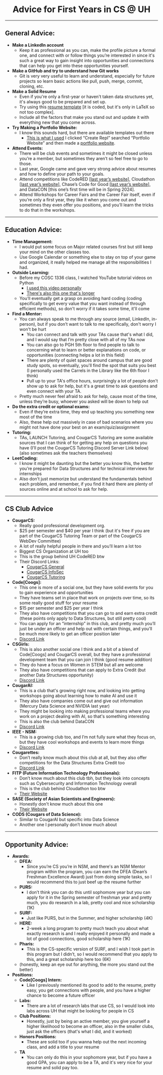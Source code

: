 <div align="center">
  <h1>Advice for First Years in CS @ UH</h1>
</div>

---

## **General Advice:**

* **Make a LinkedIn account**
    * Keep it as professional as you can, make the profile picture a formal one, and connect with or follow things you’re interested in since it's such a great way to gain insight into opportunities and connections that can help you get into these opportunities yourself.
* **Make a GitHub and try to understand how Git works**
    * Git is very very useful to learn and understand, especially for future projects so learn basic actions like pull, push, merge, commit, cloning, etc.
* **Make a Solid Resume**
    * Even if you're only a first-year or haven't taken data structures yet, it's always good to be prepared and set up.
    * Try using this [resume template](https://www.overleaf.com/latex/templates/jakes-resume/syzfjbzwjncs) [it is coded, but it's only in LaTeX so not too complex].
    * Include all the factors that make you stand out and update it with everything new that you come across.
* **Try Making a Portfolio Website:**
    * I know this sounds hard, but there are available templates out there 
        * [This is what I used](https://replit.com/) I clicked “Create Repl” searched “Portfolio Website” and then made a [portfolio website](https://ashishjob.web.app/).
* **Attend Events:**
    * There will be club events and sometimes it might be closed unless you’re a member, but sometimes they aren’t so feel free to go to those.
    * Last year, Google came and gave very strong advice about resumes and how to define your path to your goals.
    * Attend competitions like CodeRED [[last year’s website](https://uhcode.red/)], Cloudathon [[last year’s website](https://dot.egr.uh.edu/programs/professional/cloudathon)], Chase’s Code for Good [[last year’s website](https://careers.jpmorgan.com/us/en/students/programs/code-for-good?search=&tags=location__Americas__UnitedStatesofAmerica)], and DataCON [this one’s first time will be in Spring 2024].
    * Attend Workshops for Career Fairs and the Career Fair itself, even if you’re only a first year, they like it when you come out and sometimes they even offer you positions, and you’ll learn the tricks to do that in the workshops.

--- 

## **Education Advice:**

* **Time Management:**
    * I would put some focus on Major related courses first but still keep your mind on the other classes too.
    * Use Google Calendar or something else to stay on top of your game and organized, it really helped me manage all the responsibilities I had.
* **Outside Learning:**
    * Before my COSC 1336 class, I watched YouTube tutorial videos on Python
        * [I used this video personally](https://www.youtube.com/watch?v=kqtD5dpn9C8&pp=ygUVY29kZSB3aXRoIG1vc2ggcHl0aG9u)
        * <span style="text-decoration:underline;">There's[ also this one that's longer](https://www.youtube.com/watch?v=_uQrJ0TkZlc&t=12336s&pp=ygUVY29kZSB3aXRoIG1vc2ggcHl0aG9u)</span>
    * You’ll eventually get a grasp on avoiding hard coding (coding specifically to get every value that you want instead of through efficient methods), so don't worry if it takes some time, it'll come
* **Find a Mentor:**
    * You can always speak to me through any source (email, LinkedIn, in-person), but if you don’t want to talk to me specifically, don't worry I won't be hurt
        * You can connect and talk with your TAs cause that's what I did, and I would say that I’m pretty close with all of my TAs now
        * You can also go to PGH 5th floor to find people to talk to concerning what to learn or better explanations on code, or opportunities (connecting helps a lot in this field)
        * There are plenty of quiet spaces around campus that are good study spots, so eventually, you'll find the spot that suits you best (I personally used the Carrels in the Library like the 6th floor I think)
        * Pull up to your TA's office hours, surprisingly a lot of people don't show up to ask for help, but it's a great time to ask questions and even connect with your TA.
    * Pretty much never feel afraid to ask for help, cause most of the time, unless they’re busy, whoever you asked will be down to help out
* **Do the extra credit or optional exams:**
    * Even if they’re extra time, they end up teaching you something new most of the time
    * Also, these help out massively in case of bad scenarios where you might not have done your best on an exam/quiz/assignment
* **Tutoring:**
    * TAs, LAUNCH Tutoring, and CougarCS Tutoring are some available sources that I can think of for getting any help on questions you have (I’ll post the CougarCS Tutoring Discord Server Link below) (also sometimes ask the teachers themselves)
* **LeetCoding:**
    * I know it might be daunting but the better you know this, the better you’re prepared for Data Structures and for technical interviews for internships
    * Also don’t just memorize but understand the fundamentals behind each problem, and remember, if you find it hard there are plenty of sources online and at school to ask for help.

---

## **CS Club Advice**

* **CougarCS:**
    * Really good professional development org.
    * $25 per semester and $40 per year I think (but it's free if you are part of the CougarCS Tutoring Team or part of the CougarCS WebDev Committee)
    * A lot of really helpful people in there and you’ll learn a lot too
    * Biggest CS Organization at UH too
    * This is the group behind UH CodeRED btw
    * Their Discord Links:
        * [CougarCS General](https://discord.gg/cougarcs)
        * [CougarCS InfoSec](https://discord.gg/UW3ut9ub)
        * [CougarCS Tutoring](https://discord.gg/fbGcmaKK)
* **Code[Coogs]:**
    * This one is more of a social one, but they have solid events for you to gain experience and opportunities
    * They have teams set in place that work on projects over time, so its some really good stuff for your resume
    * $15 per semester and $25 per year I think
    * They also have competitions that you can go to and earn extra credit (these points only apply to Data Structures, but still pretty cool)
    * You can apply for an “internship” in this club, and pretty much you’ll just be under an officer and help out with certain things, and you’ll be much more likely to get an officer position later
    * [Discord Link](https://discord.gg/ayEmCgNN)
* **CSGirls:**
    * This is also another social one I think and a bit of a blend of Code[Coogs] and CougarCS overall, but they have a professional development team that you can join I think (good resume addition)
    * They do have a focus on Women in STEM but all are welcome
    * They also have competitions that can apply to Extra Credit (but another Data Structures opportunity)
    * [Discord Link](https://discord.gg/ZgGM9HYE)
* **CougarAI:**
    * This is a club that's growing right now, and looking into getting workshops going about learning how to make AI and use it
    * They also have companies come out and give out information (Mercury Data Science and NVIDIA last year)
    * They might be looking into making professional teams where you work on a project dealing with AI, so that's something interesting
    * This is also the club behind DataCON
    * [Discord Link](https://discord.gg/CYhpj4yghn)
* **IEEE - NSM:**
    * This is a growing club too, and I’m not fully sure what they focus on, but they have cool workshops and events to learn more things
    * [Discord Link](https://discord.gg/ekQ3KyQw)
* **Cougarettes:**
    * Don’t really know much about this club at all, but they also offer competitions for the Data Structures Extra Credit too
    * [Discord Link](https://discord.gg/ekQ3KyQw)
* **FITP (Future Information Technology Professionals):**
    * Don’t know much about this club tbh, but they look into concepts such as Cybersecurity and Information Technology overall
    * This is the club behind Cloudathon too btw
    * [Their Website](https://fitpuh.org/)
* **SASE (Society of Asian Scientists and Engineers):**
    * Honestly don't know much about this one
    * [Their Website](https://www.uh-sase.org/)
* **CODS (Cougars of Data Science):**
    * Similar to CougarAI but specific into Data Science
    * Another one I personally don’t know much about

---

## **Opportunity Advice:**

* **Awards:**
    * **DFEA:**
        * Since you’re CS you’re in NSM, and there's an NSM Mentor program within the program, you can earn the DFEA (Dean’s Freshman Excellence Award) just from doing simple tasks, so I would recommend this to just beef up the resume further
    * **PURS:**
        * I don’t think you can do this until sophomore year but you can apply for it in the Spring semester of freshman year and pretty much, you do research in a lab, pretty cool and nice scholarship (1K)
    * **SURF:**
        * Just like PURS, but in the Summer, and higher scholarship (4K)
    * **HERE:**
        * 2-week a long program to pretty much teach you about what exactly research is and I really enjoyed it personally and made a lot of good connections, good scholarship here (1K)
    * **Pharis:**
        * This is the CS-specific version of SURF, and I wish I took part in this program but I didn’t, so I would recommend that you apply to this, and a great scholarship here too (6K)
    * (honestly, keep an eye out for anything, the more you stand out the better)
* **Positions:**
    * **Code[Coogs] Intern:**
        * Like I previously mentioned its good to add to the resume, pretty easy, you get connections with people, and you have a higher chance to become a future officer
    * **Labs:**
        * There are a lot of research labs that use CS, so I would look into labs across UH that might be looking for people in CS
    * **Club Positions:**
        * Honestly, just by being an active member, you give yourself a higher likelihood to become an officer, also in the smaller clubs, just ask the officers (that's what I did, and it worked)
    * **Honors Positions:**
        * These are solid too if you wanna help out the next incoming class, and add a title to your resume
    * **TA**
        * You can only do this in your sophomore year, but if you have a good GPA, you can apply to be a TA, and it's very nice for your resume and solid pay too.
